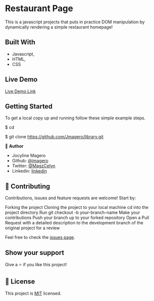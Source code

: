 # Restaurant Page
This is a javascript projects that puts in practice DOM manipulation by dynamically rendering a simple restaurant homepage!
 
## Built With

- Javascript,
- HTML,
- CSS

## Live Demo

[Live Demo Link](https://jmagero.github.io/restaurant-page/)


## Getting Started

To get a local copy up and running follow these simple example steps.

$ cd

$ git clone https://github.com/Jmagero/library.git



👤 **Author**

- Jocyline Magero
- Github: [@jmagero](https://github.com/Jmagero)
- Twitter: [@MagzCelyn](https://twitter.com/MagzCelyn)
- Linkedin: [linkedin](https://linkedin.com/linkedinhandle)



## 🤝 Contributing

Contributions, issues and feature requests are welcome! Start by:

Forking the project
Cloning the project to your local machine
cd into the project directory
Run git checkout -b your-branch-name
Make your contributions
Push your branch up to your forked repository
Open a Pull Request with a detailed description to the development branch of the original project for a review

Feel free to check the [issues page](https://github.com/Jmagero/library.git/issues).

## Show your support

Give a ⭐️ if you like this project!


## 📝 License

This project is [MIT](lic.url) licensed.
